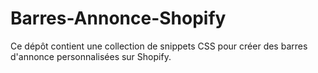 # Barres-Annonce-Shopify
Ce dépôt contient une collection de snippets CSS pour créer des barres d'annonce personnalisées sur Shopify.
